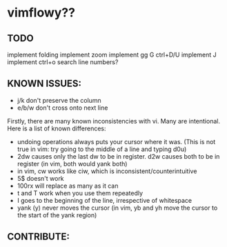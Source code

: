 # vimflowy?? #

## TODO ##

implement folding
implement zoom
implement gg G ctrl+D/U
implement J
implement ctrl+o
search
line numbers?

## KNOWN ISSUES: ##

- j/k don't preserve the column
- e/b/w don't cross onto next line

Firstly, there are many known inconsistencies with vi.  Many are intentional.  Here is a list of known differences:
- undoing operations always puts your cursor where it was.  (This is not true in vim: try going to the middle of a line and typing d0u)
- 2dw causes only the last dw to be in register.  d2w causes both to be in register (in vim, both would yank both)
- in vim, cw works like ciw, which is inconsistent/counterintuitive
- 5$ doesn't work
- 100rx will replace as many as it can
- t and T work when you use them repeatedly
- I goes to the beginning of the line, irrespective of whitespace
- yank (y) never moves the cursor (in vim, yb and yh move the cursor to the start of the yank region)

## CONTRIBUTE: ##


